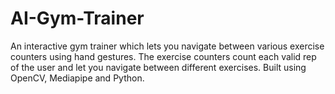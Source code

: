 # AI-Gym-Trainer
An interactive gym trainer which lets you navigate between various exercise counters using hand gestures. The exercise counters count each valid rep of the user and let you navigate between different exercises. Built using OpenCV, Mediapipe and Python. 
